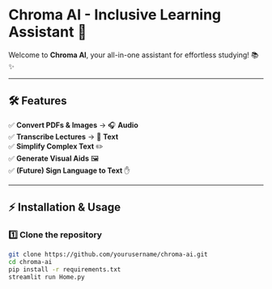 # Chroma AI - Inclusive Learning Assistant 🚀  

Welcome to **Chroma AI**, your all-in-one assistant for effortless studying! 📚✨  

---

## **🛠 Features**  
✅ **Convert PDFs & Images** → 🎧 **Audio**  
✅ **Transcribe Lectures** → 📝 **Text**  
✅ **Simplify Complex Text** ✏️  
✅ **Generate Visual Aids** 🖼️  
✅ **(Future) Sign Language to Text** ✋  

---

## **⚡ Installation & Usage**  
### **1️⃣ Clone the repository**  
```sh
git clone https://github.com/yourusername/chroma-ai.git
cd chroma-ai
pip install -r requirements.txt
streamlit run Home.py
```